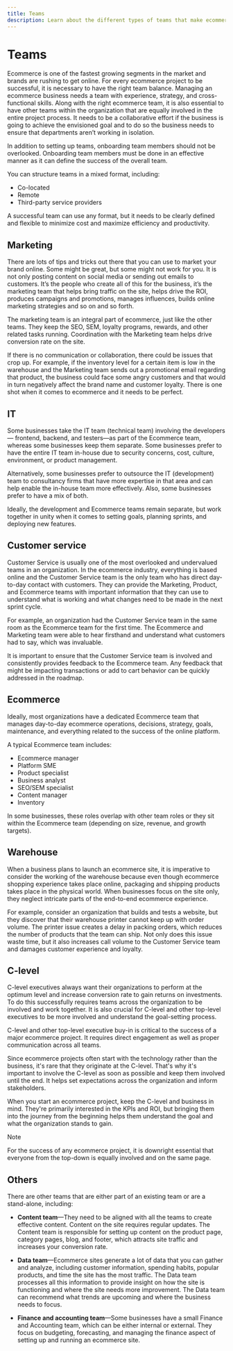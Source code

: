 ```yaml
---
title: Teams
description: Learn about the different types of teams that make ecommerce projects successful.
---
```


# Teams

Ecommerce is one of the fastest growing segments in the market and brands are rushing to get online. For every ecommerce project to be successful, it is necessary to have the right team balance. Managing an ecommerce business needs a team with experience, strategy, and cross-functional skills. Along with the right ecommerce team, it is also essential to have other teams within the organization that are equally involved in the entire project process. It needs to be a collaborative effort if the business is going to achieve the envisioned goal and to do so the business needs to ensure that departments aren’t working in isolation.

In addition to setting up teams, onboarding team members should not be overlooked. Onboarding team members must be done in an effective manner as it can define the success of the overall team.

You can structure teams in a mixed format, including:

- Co-located
- Remote
- Third-party service providers

A successful team can use any format, but it needs to be clearly defined and flexible to minimize cost and maximize efficiency and productivity.

## Marketing

There are lots of tips and tricks out there that you can use to market your brand online. Some might be great, but some might not work for you. It is not only posting content on social media or sending out emails to customers. It’s the people who create all of this for the business, it’s the marketing team that helps bring traffic on the site, helps drive the ROI, produces campaigns and promotions, manages influences, builds online marketing strategies and so on and so forth. 

The marketing team is an integral part of ecommerce, just like the other teams. They keep the SEO, SEM, loyalty programs, rewards, and other related tasks running. Coordination with the Marketing team helps drive conversion rate on the site.

If there is no communication or collaboration, there could be issues that crop up. For example, if the inventory level for a certain item is low in the warehouse and the Marketing team sends out a promotional email regarding that product, the business could face some angry customers and that would in turn negatively affect the brand name and customer loyalty. There is one shot when it comes to ecommerce and it needs to be perfect.

## IT

Some businesses take the IT team (technical team) involving the developers— frontend, backend, and testers—as part of the Ecommerce team, whereas some businesses keep them separate. Some businesses prefer to have the entire IT team in-house due to security concerns, cost, culture, environment, or product management.

Alternatively, some businesses prefer to outsource the IT (development) team to consultancy firms that have more expertise in that area and can help enable the in-house team more effectively. Also, some businesses prefer to have a mix of both.

Ideally, the development and Ecommerce teams remain separate, but work together in unity when it comes to setting goals, planning sprints, and deploying new features.

## Customer service

Customer Service is usually one of the most overlooked and undervalued teams in an organization. In the ecommerce industry, everything is based online and the Customer Service team is the only team who has direct day-to-day contact with customers. They can provide the Marketing, Product, and Ecommerce teams with important information that they can use to understand what is working and what changes need to be made in the next sprint cycle.

For example, an organization had the Customer Service team in the same room as the Ecommerce team for the first time. The Ecommerce and Marketing team were able to hear firsthand and understand what customers had to say, which was invaluable.

It is important to ensure that the Customer Service team is involved and consistently provides feedback to the Ecommerce team. Any feedback that might be impacting transactions or add to cart behavior can be quickly addressed in the roadmap.

## Ecommerce

Ideally, most organizations have a dedicated Ecommerce team that manages day-to-day ecommerce operations, decisions, strategy, goals, maintenance, and everything related to the success of the online platform. 

A typical Ecommerce team includes:

- Ecommerce manager
- Platform SME
- Product specialist
- Business analyst
- SEO/SEM specialist
- Content manager
- Inventory

In some businesses, these roles overlap with other team roles or they sit within the Ecommerce team (depending on size, revenue, and growth targets).

## Warehouse

When a business plans to launch an ecommerce site, it is imperative to consider the working of the warehouse because even though ecommerce shopping experience takes place online, packaging and shipping products takes place in the physical world. When businesses focus on the site only, they neglect intricate parts of the end-to-end ecommerce experience.

For example, consider an organization that builds and tests a website, but they discover that their warehouse printer cannot keep up with order volume. The printer issue creates a delay in packing orders, which reduces the number of products that the team can ship. Not only does this issue waste time, but it also increases call volume to the Customer Service team and damages customer experience and loyalty.

## C-level

C-level executives always want their organizations to perform at the optimum level and increase conversion rate to gain returns on investments. To do this successfully requires teams across the organization to be involved and work together. It is also crucial for C-level and other top-level executives to be more involved and understand the goal-setting process.

C-level and other top-level executive buy-in is critical to the success of a major ecommerce project. It requires direct engagement as well as proper communication across all teams.

Since ecommerce projects often start with the technology rather than the business, it's rare that they originate at the C-level. That's why it's important to involve the C-level as soon as possible and keep them involved until the end. It helps set expectations across the organization and inform stakeholders.

When you start an ecommerce project, keep the C-level and business in mind. They're primarily interested in the KPIs and ROI, but bringing them into the journey from the beginning helps them understand the goal and what the organization stands to gain.

>[!NOTE]
>
>For the success of any ecommerce project, it is downright essential that everyone from the top-down is equally involved and on the same page.

## Others

There are other teams that are either part of an existing team or are a stand-alone, including:

- **Content team**—They need to be aligned with all the teams to create effective content. Content on the site requires regular updates. The Content team is responsible for setting up content on the product page, category pages, blog, and footer, which attracts site traffic and increases your conversion rate.

- **Data team**—Ecommerce sites generate a lot of data that you can gather and analyze, including customer information, spending habits, popular products, and time the site has the most traffic. The Data team processes all this information to provide insight on how the site is functioning and where the site needs more improvement. The Data team can recommend what trends are upcoming and where the business needs to focus.

- **Finance and accounting team**—Some businesses have a small Finance and Accounting team, which can be either internal or external. They focus on budgeting, forecasting, and managing the finance aspect of setting up and running an ecommerce site.
